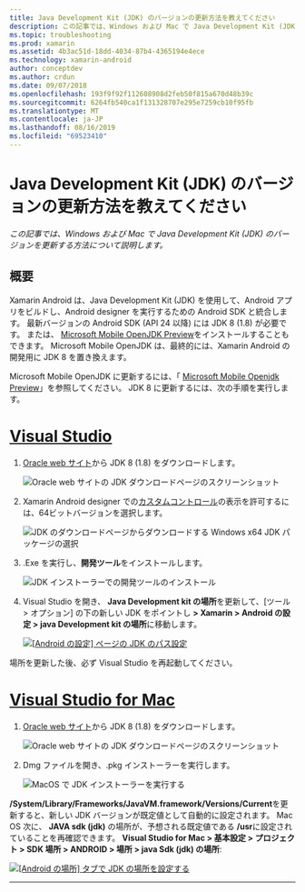 ```yaml
---
title: Java Development Kit (JDK) のバージョンの更新方法を教えてください
description: この記事では、Windows および Mac で Java Development Kit (JDK) のバージョンを更新する方法について説明します。
ms.topic: troubleshooting
ms.prod: xamarin
ms.assetid: 4b3ac51d-18dd-4034-87b4-4365194e4ece
ms.technology: xamarin-android
author: conceptdev
ms.author: crdun
ms.date: 09/07/2018
ms.openlocfilehash: 193f9f92f112608908d2feb50f815a670d48b39c
ms.sourcegitcommit: 6264fb540ca1f131328707e295e7259cb10f95fb
ms.translationtype: MT
ms.contentlocale: ja-JP
ms.lasthandoff: 08/16/2019
ms.locfileid: "69523410"
---
```

# <a name="how-do-i-update-the-java-development-kit-jdk-version"></a>Java Development Kit (JDK) のバージョンの更新方法を教えてください

_この記事では、Windows および Mac で Java Development Kit (JDK) のバージョンを更新する方法について説明します。_

## <a name="overview"></a>概要

Xamarin Android は、Java Development Kit (JDK) を使用して、Android アプリをビルドし、Android designer を実行するための Android SDK と統合します。 最新バージョンの Android SDK (API 24 以降) には JDK 8 (1.8) が必要です。 または、 [Microsoft Mobile OpenJDK Preview](~/android/get-started/installation/openjdk.md)をインストールすることもできます。 Microsoft Mobile OpenJDK は、最終的には、Xamarin Android の開発用に JDK 8 を置き換えます。

Microsoft Mobile OpenJDK に更新するには、「 [Microsoft Mobile Openjdk Preview](~/android/get-started/installation/openjdk.md)」を参照してください。 JDK 8 に更新するには、次の手順を実行します。

# <a name="visual-studiotabwindows"></a>[Visual Studio](#tab/windows)

1. [Oracle web サイト](https://www.oracle.com/technetwork/java/javase/downloads/index.html)から JDK 8 (1.8) をダウンロードします。

    ![Oracle web サイトの JDK ダウンロードページのスクリーンショット](update-jdk-images/image1.png)

2. Xamarin Android designer での[カスタムコントロール](https://github.com/xamarin/release-notes-archive/blob/master/release-notes/vs/xamarin.vs_4/xamarin.vs_4.2/index.md#androiddesignercustomcontrols)の表示を許可するには、64ビットバージョンを選択します。

    ![JDK のダウンロードページからダウンロードする Windows x64 JDK パッケージの選択](update-jdk-images/image2.png)

3. .Exe を実行し、**開発ツール**をインストールします。

    ![JDK インストーラーでの開発ツールのインストール](update-jdk-images/image3.png)

4. Visual Studio を開き、 **Java Development kit の場所**を更新して、[ツール > オプション] の下の新しい JDK をポイントし **> Xamarin > Android の設定 > java Development kit の場所**に移動します。

    [![[Android の設定] ページの JDK のパス設定](update-jdk-images/image4-sml.png)](update-jdk-images/image4.png#lightbox)

場所を更新した後、必ず Visual Studio を再起動してください。

# <a name="visual-studio-for-mactabmacos"></a>[Visual Studio for Mac](#tab/macos)

1. [Oracle web サイト](https://www.oracle.com/technetwork/java/javase/downloads/index.html)から JDK 8 (1.8) をダウンロードします。

    ![Oracle web サイトの JDK ダウンロードページのスクリーンショット](update-jdk-images/image1.png)

2. Dmg ファイルを開き、.pkg インストーラーを実行します。

    ![MacOS で JDK インストーラーを実行する](update-jdk-images/image5.png)

**/System/Library/Frameworks/JavaVM.framework/Versions/Current**を更新すると、新しい JDK バージョンが既定値として自動的に設定されます。 Mac OS 次に、 **JAVA sdk (jdk)** の場所が、予想される既定値である **/usr**に設定されていることを再確認できます。 **Visual Studio for Mac > 基本設定 > プロジェクト > SDK 場所 > ANDROID > 場所 > java Sdk (jdk) の場所**:

[![[Android の場所] タブで JDK の場所を設定する](update-jdk-images/image6-sml.png)](update-jdk-images/image6.png#lightbox)

-----

